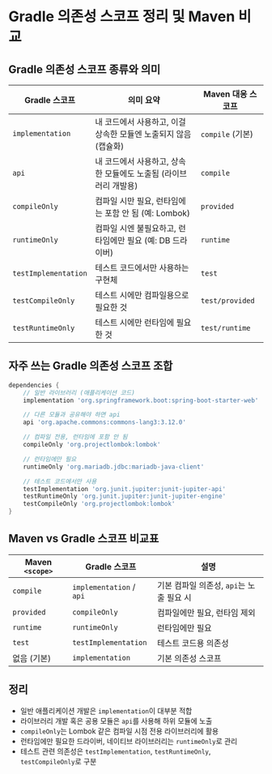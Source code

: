# Gradle 의존성 스코프 정리 및 Maven 비교

## Gradle 의존성 스코프 종류와 의미

| Gradle 스코프           | 의미 요약                                 | Maven 대응 스코프    |
|----------------------|---------------------------------------|-----------------|
| `implementation`     | 내 코드에서 사용하고, 이걸 상속한 모듈엔 노출되지 않음 (캡슐화) | `compile` (기본)  |
| `api`                | 내 코드에서 사용하고, 상속한 모듈에도 노출됨 (라이브러리 개발용) | `compile`       |
| `compileOnly`        | 컴파일 시만 필요, 런타임에는 포함 안 됨 (예: Lombok)   | `provided`      |
| `runtimeOnly`        | 컴파일 시엔 불필요하고, 런타임에만 필요 (예: DB 드라이버)   | `runtime`       |
| `testImplementation` | 테스트 코드에서만 사용하는 구현체                    | `test`          |
| `testCompileOnly`    | 테스트 시에만 컴파일용으로 필요한 것                  | `test/provided` |
| `testRuntimeOnly`    | 테스트 시에만 런타임에 필요한 것                    | `test/runtime`  |


## 자주 쓰는 Gradle 의존성 스코프 조합

```groovy
dependencies {
    // 일반 라이브러리 (애플리케이션 코드)
    implementation 'org.springframework.boot:spring-boot-starter-web'

    // 다른 모듈과 공유해야 하면 api
    api 'org.apache.commons:commons-lang3:3.12.0'

    // 컴파일 전용, 런타임에 포함 안 됨
    compileOnly 'org.projectlombok:lombok'

    // 런타임에만 필요
    runtimeOnly 'org.mariadb.jdbc:mariadb-java-client'

    // 테스트 코드에서만 사용
    testImplementation 'org.junit.jupiter:junit-jupiter-api'
    testRuntimeOnly 'org.junit.jupiter:junit-jupiter-engine'
    testCompileOnly 'org.projectlombok:lombok'
}
````

## Maven vs Gradle 스코프 비교표

| Maven `<scope>` | Gradle 스코프               | 설명                         |
|-----------------|--------------------------|----------------------------|
| `compile`       | `implementation` / `api` | 기본 컴파일 의존성, `api`는 노출 필요 시 |
| `provided`      | `compileOnly`            | 컴파일에만 필요, 런타임 제외           |
| `runtime`       | `runtimeOnly`            | 런타임에만 필요                   |
| `test`          | `testImplementation`     | 테스트 코드용 의존성                |
| 없음 (기본)         | `implementation`         | 기본 의존성 스코프                 |

## 정리

- 일반 애플리케이션 개발은 `implementation`이 대부분 적합
- 라이브러리 개발 혹은 공용 모듈은 `api`를 사용해 하위 모듈에 노출
- `compileOnly`는 Lombok 같은 컴파일 시점 전용 라이브러리에 활용
- 런타임에만 필요한 드라이버, 네이티브 라이브러리는 `runtimeOnly`로 관리
- 테스트 관련 의존성은 `testImplementation`, `testRuntimeOnly`, `testCompileOnly`로 구분
